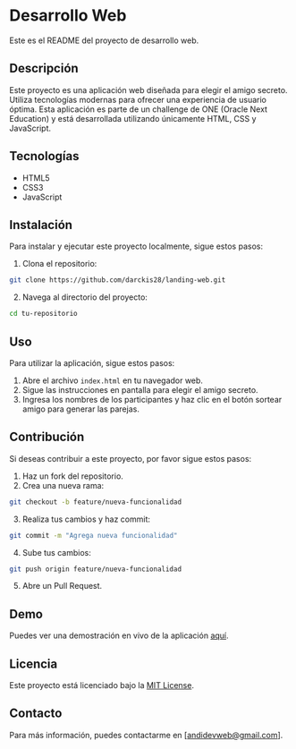# Desarrollo Web

Este es el README del proyecto de desarrollo web.

## Descripción

Este proyecto es una aplicación web diseñada para elegir el amigo secreto. Utiliza tecnologías modernas para ofrecer una experiencia de usuario óptima.
Esta aplicación es parte de un challenge de ONE (Oracle Next Education) y está desarrollada utilizando únicamente HTML, CSS y JavaScript.

## Tecnologías

- HTML5
- CSS3
- JavaScript

## Instalación

Para instalar y ejecutar este proyecto localmente, sigue estos pasos:

1. Clona el repositorio:

```bash
git clone https://github.com/darckis28/landing-web.git
```

2. Navega al directorio del proyecto:

```bash
cd tu-repositorio
```

## Uso

Para utilizar la aplicación, sigue estos pasos:

1. Abre el archivo `index.html` en tu navegador web.
2. Sigue las instrucciones en pantalla para elegir el amigo secreto.
3. Ingresa los nombres de los participantes y haz clic en el botón sortear amigo para generar las parejas.

## Contribución

Si deseas contribuir a este proyecto, por favor sigue estos pasos:

1. Haz un fork del repositorio.
2. Crea una nueva rama:

```bash
git checkout -b feature/nueva-funcionalidad
```

3. Realiza tus cambios y haz commit:

```bash
git commit -m "Agrega nueva funcionalidad"
```

4. Sube tus cambios:

```bash
git push origin feature/nueva-funcionalidad
```

5. Abre un Pull Request.

## Demo

Puedes ver una demostración en vivo de la aplicación [aquí](https://darckis28.github.io/landing-web/).

## Licencia

Este proyecto está licenciado bajo la [MIT License](LICENSE).

## Contacto

Para más información, puedes contactarme en [andidevweb@gmail.com].
